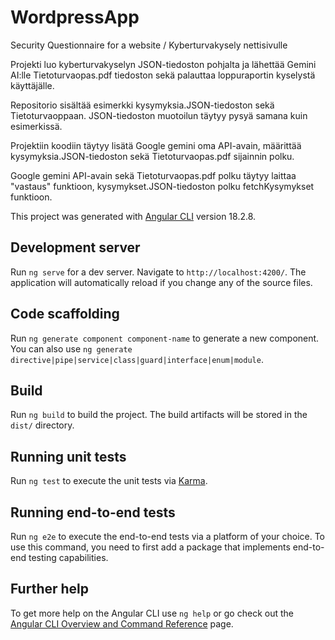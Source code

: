 # WordpressApp

Security Questionnaire for a website / Kyberturvakysely nettisivulle

Projekti luo kyberturvakyselyn JSON-tiedoston pohjalta ja lähettää Gemini AI:lle Tietoturvaopas.pdf tiedoston sekä palauttaa loppuraportin kyselystä käyttäjälle.

Repositorio sisältää esimerkki kysymyksia.JSON-tiedoston sekä Tietoturvaoppaan. JSON-tiedoston muotoilun täytyy pysyä samana kuin esimerkissä.

Projektiin koodiin täytyy lisätä Google gemini oma API-avain, määrittää kysymyksia.JSON-tiedoston sekä Tietoturvaopas.pdf sijainnin polku.

Google gemini API-avain sekä Tietoturvaopas.pdf polku täytyy laittaa "vastaus" funktioon, kysymykset.JSON-tiedoston polku fetchKysymykset funktioon.

This project was generated with [Angular CLI](https://github.com/angular/angular-cli) version 18.2.8.

## Development server

Run `ng serve` for a dev server. Navigate to `http://localhost:4200/`. The application will automatically reload if you change any of the source files.

## Code scaffolding

Run `ng generate component component-name` to generate a new component. You can also use `ng generate directive|pipe|service|class|guard|interface|enum|module`.

## Build

Run `ng build` to build the project. The build artifacts will be stored in the `dist/` directory.

## Running unit tests

Run `ng test` to execute the unit tests via [Karma](https://karma-runner.github.io).

## Running end-to-end tests

Run `ng e2e` to execute the end-to-end tests via a platform of your choice. To use this command, you need to first add a package that implements end-to-end testing capabilities.

## Further help

To get more help on the Angular CLI use `ng help` or go check out the [Angular CLI Overview and Command Reference](https://angular.dev/tools/cli) page.
